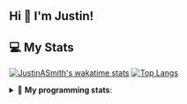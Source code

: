 ## Hi 👋 I'm Justin!

## 💻 My Stats

[![JustinASmith's wakatime stats](https://github-readme-stats.vercel.app/api/wakatime?username=JustinASmith)]()
[![Top Langs](https://github-readme-stats.vercel.app/api/top-langs/?username=JustinASmith&layout=compact)]()

<details> 
 <summary>🤖 <b>My programming stats</b>: </summary>
<br>
  
<!--START_SECTION:waka-->
**I'm an Early 🐤** 

```text
🌞 Morning    65 commits     ██████░░░░░░░░░░░░░░░░░░░   25.79% 
🌆 Daytime    96 commits     █████████░░░░░░░░░░░░░░░░   38.1% 
🌃 Evening    78 commits     ███████░░░░░░░░░░░░░░░░░░   30.95% 
🌙 Night      13 commits     █░░░░░░░░░░░░░░░░░░░░░░░░   5.16%

```
📅 **I'm Most Productive on Sunday** 

```text
Monday       30 commits     ███░░░░░░░░░░░░░░░░░░░░░░   11.9% 
Tuesday      38 commits     ███░░░░░░░░░░░░░░░░░░░░░░   15.08% 
Wednesday    6 commits      ░░░░░░░░░░░░░░░░░░░░░░░░░   2.38% 
Thursday     56 commits     █████░░░░░░░░░░░░░░░░░░░░   22.22% 
Friday       22 commits     ██░░░░░░░░░░░░░░░░░░░░░░░   8.73% 
Saturday     25 commits     ██░░░░░░░░░░░░░░░░░░░░░░░   9.92% 
Sunday       75 commits     ███████░░░░░░░░░░░░░░░░░░   29.76%

```


📊 **This Week I Spent My Time On** 

```text
💬 Programming Languages: 
Dart                     4 hrs               █████████████████████░░░░   85.93% 
YAML                     18 mins             █░░░░░░░░░░░░░░░░░░░░░░░░   6.75% 
Java                     16 mins             █░░░░░░░░░░░░░░░░░░░░░░░░   5.79% 
Other                    2 mins              ░░░░░░░░░░░░░░░░░░░░░░░░░   0.74% 
HTML                     1 min               ░░░░░░░░░░░░░░░░░░░░░░░░░   0.59%

```

**I Mostly Code in JavaScript** 

```text
JavaScript               5 repos             █████████░░░░░░░░░░░░░░░░   35.71% 
Java                     3 repos             █████░░░░░░░░░░░░░░░░░░░░   21.43% 
C++                      2 repos             ███░░░░░░░░░░░░░░░░░░░░░░   14.29% 
C                        2 repos             ███░░░░░░░░░░░░░░░░░░░░░░   14.29% 
CSS                      1 repo              █░░░░░░░░░░░░░░░░░░░░░░░░   7.14%

```



<!--END_SECTION:waka-->
<details> 
